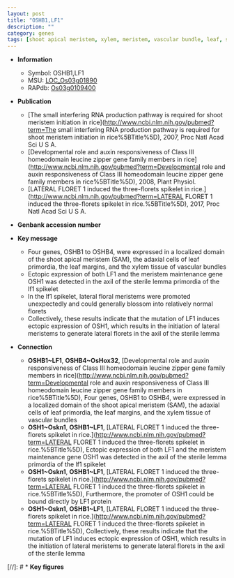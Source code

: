 ```yaml
---
layout: post
title: "OSHB1,LF1"
description: ""
category: genes
tags: [shoot apical meristem, xylem, meristem, vascular bundle, leaf, shoot, spikelet, floral, floral meristem, lemma, sterile]
---
```


* **Information**  
    + Symbol: OSHB1,LF1  
    + MSU: [LOC_Os03g01890](http://rice.plantbiology.msu.edu/cgi-bin/ORF_infopage.cgi?orf=LOC_Os03g01890)  
    + RAPdb: [Os03g0109400](http://rapdb.dna.affrc.go.jp/viewer/gbrowse_details/irgsp1?name=Os03g0109400)  

* **Publication**  
    + [The small interfering RNA production pathway is required for shoot meristem initiation in rice](http://www.ncbi.nlm.nih.gov/pubmed?term=The small interfering RNA production pathway is required for shoot meristem initiation in rice%5BTitle%5D), 2007, Proc Natl Acad Sci U S A.
    + [Developmental role and auxin responsiveness of Class III homeodomain leucine zipper gene family members in rice](http://www.ncbi.nlm.nih.gov/pubmed?term=Developmental role and auxin responsiveness of Class III homeodomain leucine zipper gene family members in rice%5BTitle%5D), 2008, Plant Physiol.
    + [LATERAL FLORET 1 induced the three-florets spikelet in rice.](http://www.ncbi.nlm.nih.gov/pubmed?term=LATERAL FLORET 1 induced the three-florets spikelet in rice.%5BTitle%5D), 2017, Proc Natl Acad Sci U S A.

* **Genbank accession number**  

* **Key message**  
    + Four genes, OSHB1 to OSHB4, were expressed in a localized domain of the shoot apical meristem (SAM), the adaxial cells of leaf primordia, the leaf margins, and the xylem tissue of vascular bundles
    + Ectopic expression of both LF1 and the meristem maintenance gene OSH1 was detected in the axil of the sterile lemma primordia of the lf1 spikelet
    + In the lf1 spikelet, lateral floral meristems were promoted unexpectedly and could generally blossom into relatively normal florets
    + Collectively, these results indicate that the mutation of LF1 induces ectopic expression of OSH1, which results in the initiation of lateral meristems to generate lateral florets in the axil of the sterile lemma

* **Connection**  
    + __OSHB1~LF1__, __OSHB4~OsHox32__, [Developmental role and auxin responsiveness of Class III homeodomain leucine zipper gene family members in rice](http://www.ncbi.nlm.nih.gov/pubmed?term=Developmental role and auxin responsiveness of Class III homeodomain leucine zipper gene family members in rice%5BTitle%5D), Four genes, OSHB1 to OSHB4, were expressed in a localized domain of the shoot apical meristem (SAM), the adaxial cells of leaf primordia, the leaf margins, and the xylem tissue of vascular bundles
    + __OSH1~Oskn1__, __OSHB1~LF1__, [LATERAL FLORET 1 induced the three-florets spikelet in rice.](http://www.ncbi.nlm.nih.gov/pubmed?term=LATERAL FLORET 1 induced the three-florets spikelet in rice.%5BTitle%5D),  Ectopic expression of both LF1 and the meristem maintenance gene OSH1 was detected in the axil of the sterile lemma primordia of the lf1 spikelet
    + __OSH1~Oskn1__, __OSHB1~LF1__, [LATERAL FLORET 1 induced the three-florets spikelet in rice.](http://www.ncbi.nlm.nih.gov/pubmed?term=LATERAL FLORET 1 induced the three-florets spikelet in rice.%5BTitle%5D),  Furthermore, the promoter of OSH1 could be bound directly by LF1 protein
    + __OSH1~Oskn1__, __OSHB1~LF1__, [LATERAL FLORET 1 induced the three-florets spikelet in rice.](http://www.ncbi.nlm.nih.gov/pubmed?term=LATERAL FLORET 1 induced the three-florets spikelet in rice.%5BTitle%5D),  Collectively, these results indicate that the mutation of LF1 induces ectopic expression of OSH1, which results in the initiation of lateral meristems to generate lateral florets in the axil of the sterile lemma

[//]: # * **Key figures**  


